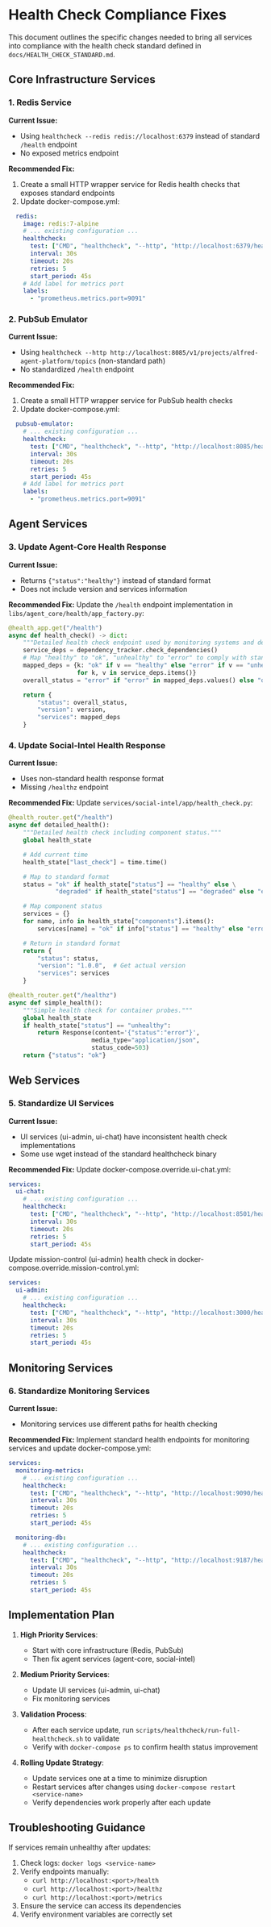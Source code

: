# Health Check Compliance Fixes

This document outlines the specific changes needed to bring all services into compliance with the health check standard defined in `docs/HEALTH_CHECK_STANDARD.md`.

## Core Infrastructure Services

### 1. Redis Service

**Current Issue:**
- Using `healthcheck --redis redis://localhost:6379` instead of standard `/health` endpoint
- No exposed metrics endpoint

**Recommended Fix:**
1. Create a small HTTP wrapper service for Redis health checks that exposes standard endpoints
2. Update docker-compose.yml:
```yaml
  redis:
    image: redis:7-alpine
    # ... existing configuration ...
    healthcheck:
      test: ["CMD", "healthcheck", "--http", "http://localhost:6379/health"]
      interval: 30s
      timeout: 20s
      retries: 5
      start_period: 45s
    # Add label for metrics port
    labels:
      - "prometheus.metrics.port=9091"
```

### 2. PubSub Emulator

**Current Issue:**
- Using `healthcheck --http http://localhost:8085/v1/projects/alfred-agent-platform/topics` (non-standard path)
- No standardized `/health` endpoint

**Recommended Fix:**
1. Create a small HTTP wrapper service for PubSub health checks
2. Update docker-compose.yml:
```yaml
  pubsub-emulator:
    # ... existing configuration ...
    healthcheck:
      test: ["CMD", "healthcheck", "--http", "http://localhost:8085/health"]
      interval: 30s
      timeout: 20s
      retries: 5
      start_period: 45s
    # Add label for metrics port
    labels:
      - "prometheus.metrics.port=9091"
```

## Agent Services

### 3. Update Agent-Core Health Response

**Current Issue:**
- Returns `{"status":"healthy"}` instead of standard format
- Does not include version and services information

**Recommended Fix:**
Update the `/health` endpoint implementation in `libs/agent_core/health/app_factory.py`:

```python
@health_app.get("/health")
async def health_check() -> dict:
    """Detailed health check endpoint used by monitoring systems and dependencies."""
    service_deps = dependency_tracker.check_dependencies()
    # Map "healthy" to "ok", "unhealthy" to "error" to comply with standard
    mapped_deps = {k: "ok" if v == "healthy" else "error" if v == "unhealthy" else v
                   for k, v in service_deps.items()}
    overall_status = "error" if "error" in mapped_deps.values() else "ok"

    return {
        "status": overall_status,
        "version": version,
        "services": mapped_deps
    }
```

### 4. Update Social-Intel Health Response

**Current Issue:**
- Uses non-standard health response format
- Missing `/healthz` endpoint

**Recommended Fix:**
Update `services/social-intel/app/health_check.py`:

```python
@health_router.get("/health")
async def detailed_health():
    """Detailed health check including component status."""
    global health_state

    # Add current time
    health_state["last_check"] = time.time()

    # Map to standard format
    status = "ok" if health_state["status"] == "healthy" else \
             "degraded" if health_state["status"] == "degraded" else "error"

    # Map component status
    services = {}
    for name, info in health_state["components"].items():
        services[name] = "ok" if info["status"] == "healthy" else "error"

    # Return in standard format
    return {
        "status": status,
        "version": "1.0.0",  # Get actual version
        "services": services
    }

@health_router.get("/healthz")
async def simple_health():
    """Simple health check for container probes."""
    global health_state
    if health_state["status"] == "unhealthy":
        return Response(content='{"status":"error"}',
                       media_type="application/json",
                       status_code=503)
    return {"status": "ok"}
```

## Web Services

### 5. Standardize UI Services

**Current Issue:**
- UI services (ui-admin, ui-chat) have inconsistent health check implementations
- Some use wget instead of the standard healthcheck binary

**Recommended Fix:**
Update docker-compose.override.ui-chat.yml:
```yaml
services:
  ui-chat:
    # ... existing configuration ...
    healthcheck:
      test: ["CMD", "healthcheck", "--http", "http://localhost:8501/health"]
      interval: 30s
      timeout: 20s
      retries: 5
      start_period: 45s
```

Update mission-control (ui-admin) health check in docker-compose.override.mission-control.yml:
```yaml
services:
  ui-admin:
    # ... existing configuration ...
    healthcheck:
      test: ["CMD", "healthcheck", "--http", "http://localhost:3000/health"]
      interval: 30s
      timeout: 20s
      retries: 5
      start_period: 45s
```

## Monitoring Services

### 6. Standardize Monitoring Services

**Current Issue:**
- Monitoring services use different paths for health checking

**Recommended Fix:**
Implement standard health endpoints for monitoring services and update docker-compose.yml:

```yaml
services:
  monitoring-metrics:
    # ... existing configuration ...
    healthcheck:
      test: ["CMD", "healthcheck", "--http", "http://localhost:9090/health"]
      interval: 30s
      timeout: 20s
      retries: 5
      start_period: 45s

  monitoring-db:
    # ... existing configuration ...
    healthcheck:
      test: ["CMD", "healthcheck", "--http", "http://localhost:9187/health"]
      interval: 30s
      timeout: 20s
      retries: 5
      start_period: 45s
```

## Implementation Plan

1. **High Priority Services**:
   - Start with core infrastructure (Redis, PubSub)
   - Then fix agent services (agent-core, social-intel)

2. **Medium Priority Services**:
   - Update UI services (ui-admin, ui-chat)
   - Fix monitoring services

3. **Validation Process**:
   - After each service update, run `scripts/healthcheck/run-full-healthcheck.sh` to validate
   - Verify with `docker-compose ps` to confirm health status improvement

4. **Rolling Update Strategy**:
   - Update services one at a time to minimize disruption
   - Restart services after changes using `docker-compose restart <service-name>`
   - Verify dependencies work properly after each update

## Troubleshooting Guidance

If services remain unhealthy after updates:

1. Check logs: `docker logs <service-name>`
2. Verify endpoints manually:
   - `curl http://localhost:<port>/health`
   - `curl http://localhost:<port>/healthz`
   - `curl http://localhost:<port>/metrics`
3. Ensure the service can access its dependencies
4. Verify environment variables are correctly set
